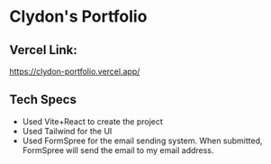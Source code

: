 # Clydon's Portfolio

## Vercel Link:
https://clydon-portfolio.vercel.app/

## Tech Specs
- Used Vite+React to create the project
- Used Tailwind for the UI
- Used FormSpree for the email sending system. When submitted, FormSpree will send the email to my email address.